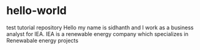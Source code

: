# hello-world
test tutorial repository
Hello my name is sidhanth and I work as a business analyst for IEA. IEA is a renewable energy company which specializes in Renewabale energy projects
